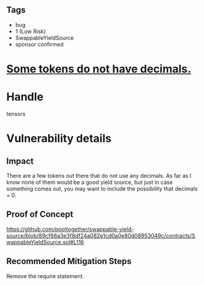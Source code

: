 ## Tags

- bug
- 1 (Low Risk)
- SwappableYieldSource
- sponsor confirmed

# [Some tokens do not have decimals.](https://github.com/code-423n4/2021-07-pooltogether-findings/issues/2) 

# Handle

tensors


# Vulnerability details

## Impact
There are a few tokens out there that do not use any decimals. As far as I know none of them would be a good yield source, but just in case something comes out, you may want to include the possibility that decimals = 0.

## Proof of Concept
https://github.com/pooltogether/swappable-yield-source/blob/89cf66a3e3f8df24a082e1cd0a0e80d08953049c/contracts/SwappableYieldSource.sol#L116

## Recommended Mitigation Steps
Remove the require statement. 

